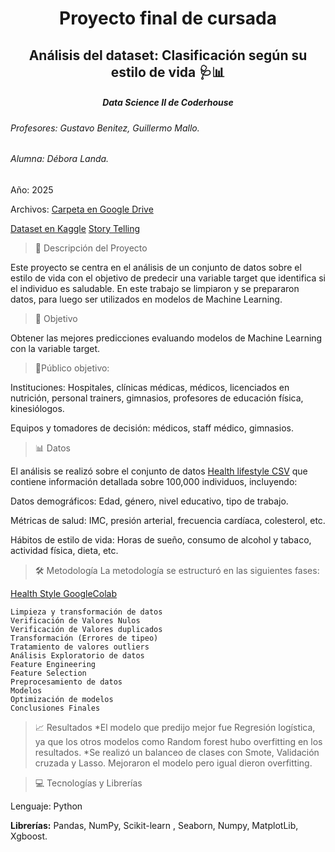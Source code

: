 <h1 align="center">Proyecto final de cursada</h1>
<h2 align="center">Análisis del dataset: Clasificación según su estilo de vida 🩺📊</h2>
<h5 align="center">Data Science II de Coderhouse</h5>
<h6>Profesores: Gustavo Benitez, Guillermo Mallo.</h6>
<h6>Alumna: Débora Landa.</h6>
<h7>Año: 2025 </h7>

Archivos:
[Carpeta en Google Drive](https://drive.google.com/drive/folders/1Bn2gcBVJh_kO482aFS8Wl-1pvD6dQ1WT?usp=drive_link)

[Dataset en Kaggle](https://www.kaggle.com/datasets/mahdimashayekhi/disease-risk-from-daily-habits/data)
[Story Telling](https://docs.google.com/presentation/d/15bl0rYm2fo8O5il8C6MXWMCp0erK2zkY/edit?slide=id.p1#slide=id.p1)

>📝 Descripción del Proyecto

Este proyecto se centra en el análisis de un conjunto de datos sobre el estilo de vida con el objetivo de predecir una variable target que identifica si el individuo es saludable. 
En este trabajo se limpiaron y se prepararon datos, para luego ser utilizados en modelos de Machine Learning.

>🎯 Objetivo

Obtener las mejores predicciones evaluando modelos de Machine Learning con la variable target.
>🤝Público objetivo:

Instituciones: Hospitales, clínicas médicas, médicos, licenciados en nutrición, personal trainers, gimnasios, profesores de educación física, kinesiólogos.

Equipos y tomadores de decisión: médicos, staff médico, gimnasios.

>📊 Datos

El análisis se realizó sobre el conjunto de datos [Health lifestyle CSV](https://drive.google.com/file/d/1_MAq74dISL3u6c0CA4LKtluo7O9fzT51/view?usp=drive_link)  que contiene información detallada sobre 100,000 individuos, incluyendo:

Datos demográficos: Edad, género, nivel educativo, tipo de trabajo.

Métricas de salud: IMC, presión arterial, frecuencia cardíaca, colesterol, etc.

Hábitos de estilo de vida: Horas de sueño, consumo de alcohol y tabaco, actividad física, dieta, etc.

>🛠 Metodología
La metodología se estructuró en las siguientes fases:

[Health Style GoogleColab](https://drive.google.com/file/d/1ZOF0VwGzh3fVqvr_CF3-wdtDZhGnErvZ/view?usp=drive_link)

```
Limpieza y transformación de datos
Verificación de Valores Nulos
Verificación de Valores duplicados
Transformación (Errores de tipeo)
Tratamiento de valores outliers
Análisis Exploratorio de datos
Feature Engineering
Feature Selection
Preprocesamiento de datos
Modelos
Optimización de modelos
Conclusiones Finales
```

>📈 Resultados
 *El modelo que predijo mejor fue Regresión logística, ya  que los otros modelos como Random forest hubo overfitting en los resultados.
 *Se realizó un balanceo de clases con Smote, Validación cruzada y Lasso. Mejoraron el modelo pero igual dieron overfitting.




>💻 Tecnologías y Librerías

Lenguaje: Python 

**Librerías:**
Pandas, NumPy, Scikit-learn , Seaborn,  Numpy, MatplotLib, Xgboost.

